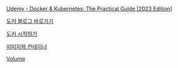 [Udemy - Docker & Kubernetes: The Practical Guide [2023 Edition]](https://www.udemy.com/course/docker-kubernetes-the-practical-guide/learn/lecture/22625196#overview)
<br/>

[도커 블로그 바로가기](https://transactional.oopy.io/contents/tech/docker)
<br/>

[도커 시작하기](https://transactional.oopy.io/4a06b210-deeb-4e48-aa3c-7152026843ac) 
<br/>

[이미지와 컨테이너](https://transactional.oopy.io/a84564ab-f00b-4fec-87ce-2143287aa296)
<br/>

[Volume](https://transactional.oopy.io/dd4c11e7-2c1a-4fab-b19e-05cbb6b89e80) 
<br/>
